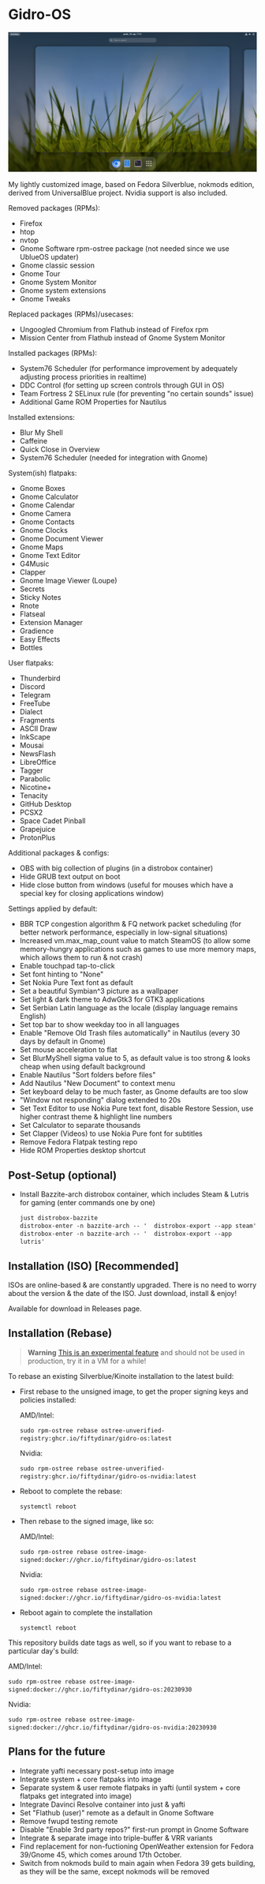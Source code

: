 # Gidro-OS

![](assets/bg.webp)

My lightly customized image, based on Fedora Silverblue, nokmods edition, derived from UniversalBlue project. Nvidia support is also included.

Removed packages (RPMs):
- Firefox
- htop
- nvtop
- Gnome Software rpm-ostree package (not needed since we use UblueOS updater)
- Gnome classic session
- Gnome Tour
- Gnome System Monitor
- Gnome system extensions
- Gnome Tweaks

Replaced packages (RPMs)/usecases:
- Ungoogled Chromium from Flathub instead of Firefox rpm
- Mission Center from Flathub instead of Gnome System Monitor

Installed packages (RPMs):
- System76 Scheduler (for performance improvement by adequately adjusting process priorities in realtime)
- DDC Control (for setting up screen controls through GUI in OS)
- Team Fortress 2 SELinux rule (for preventing "no certain sounds" issue)
- Additional Game ROM Properties for Nautilus

Installed extensions:
- Blur My Shell
- Caffeine
- Quick Close in Overview
- System76 Scheduler (needed for integration with Gnome)

System(ish) flatpaks:
- Gnome Boxes
- Gnome Calculator
- Gnome Calendar
- Gnome Camera
- Gnome Contacts
- Gnome Clocks
- Gnome Document Viewer
- Gnome Maps
- Gnome Text Editor
- G4Music
- Clapper
- Gnome Image Viewer (Loupe)
- Secrets
- Sticky Notes
- Rnote
- Flatseal
- Extension Manager
- Gradience
- Easy Effects
- Bottles

User flatpaks:
- Thunderbird
- Discord
- Telegram
- FreeTube
- Dialect
- Fragments
- ASCII Draw
- InkScape
- Mousai
- NewsFlash
- LibreOffice
- Tagger
- Parabolic
- Nicotine+
- Tenacity
- GitHub Desktop
- PCSX2
- Space Cadet Pinball
- Grapejuice
- ProtonPlus

Additional packages & configs:
- OBS with big collection of plugins (in a distrobox container)
- Hide GRUB text output on boot
- Hide close button from windows (useful for mouses which have a special key for closing applications window)

Settings applied by default:
- BBR TCP congestion algorithm & FQ network packet scheduling (for better network performance, especially in low-signal situations)
- Increased vm.max_map_count value to match SteamOS (to allow some memory-hungry applications such as games to use more memory maps, which allows them to run & not crash)
- Enable touchpad tap-to-click
- Set font hinting to "None"
- Set Nokia Pure Text font as default
- Set a beautiful Symbian^3 picture as a wallpaper
- Set light & dark theme to AdwGtk3 for GTK3 applications
- Set Serbian Latin language as the locale (display language remains English)
- Set top bar to show weekday too in all languages
- Enable "Remove Old Trash files automatically" in Nautilus (every 30 days by default in Gnome)
- Set mouse acceleration to flat 
- Set BlurMyShell sigma value to 5, as default value is too strong & looks cheap when using default background
- Enable Nautilus "Sort folders before files"
- Add Nautilus "New Document" to context menu
- Set keyboard delay to be much faster, as Gnome defaults are too slow
- "Window not responding" dialog extended to 20s
- Set Text Editor to use Nokia Pure text font, disable Restore Session, use higher contrast theme & highlight line numbers
- Set Calculator to separate thousands
- Set Clapper (Videos) to use Nokia Pure font for subtitles
- Remove Fedora Flatpak testing repo
- Hide ROM Properties desktop shortcut

## Post-Setup (optional)
- Install Bazzite-arch distrobox container, which includes Steam & Lutris for gaming (enter commands one by one)
  ```
  just distrobox-bazzite
  distrobox-enter -n bazzite-arch -- '  distrobox-export --app steam'
  distrobox-enter -n bazzite-arch -- '  distrobox-export --app lutris'
  ```
  
## Installation (ISO) [Recommended]

ISOs are online-based & are constantly upgraded. There is no need to worry about the version & the date of the ISO.
Just download, install & enjoy!

Available for download in Releases page.

## Installation (Rebase)

> **Warning**
> [This is an experimental feature](https://www.fedoraproject.org/wiki/Changes/OstreeNativeContainerStable) and should not be used in production, try it in a VM for a while!

To rebase an existing Silverblue/Kinoite installation to the latest build:

- First rebase to the unsigned image, to get the proper signing keys and policies installed:

  AMD/Intel:
  ```
  sudo rpm-ostree rebase ostree-unverified-registry:ghcr.io/fiftydinar/gidro-os:latest
  ```
  Nvidia:
  ```
  sudo rpm-ostree rebase ostree-unverified-registry:ghcr.io/fiftydinar/gidro-os-nvidia:latest
  ```
- Reboot to complete the rebase:
  ```
  systemctl reboot
  ```
- Then rebase to the signed image, like so:

  AMD/Intel:
  ```
  sudo rpm-ostree rebase ostree-image-signed:docker://ghcr.io/fiftydinar/gidro-os:latest
  ```
  Nvidia:
  ```
  sudo rpm-ostree rebase ostree-image-signed:docker://ghcr.io/fiftydinar/gidro-os-nvidia:latest
  ```
- Reboot again to complete the installation
  ```
  systemctl reboot
  ```

This repository builds date tags as well, so if you want to rebase to a particular day's build:

AMD/Intel:
```
sudo rpm-ostree rebase ostree-image-signed:docker://ghcr.io/fiftydinar/gidro-os:20230930
```
Nvidia:
```
sudo rpm-ostree rebase ostree-image-signed:docker://ghcr.io/fiftydinar/gidro-os-nvidia:20230930
```

## Plans for the future
- Integrate yafti necessary post-setup into image
- Integrate system + core flatpaks into image
- Separate system & user remote flatpaks in yafti (until system + core flatpaks get integrated into image)
- Integrate Davinci Resolve container into just & yafti
- Set "Flathub (user)" remote as a default in Gnome Software
- Remove fwupd testing remote
- Disable "Enable 3rd party repos?" first-run prompt in Gnome Software
- Integrate & separate image into triple-buffer & VRR variants
- Find replacement for non-fuctioning OpenWeather extension for Fedora 39/Gnome 45, which comes around 17th October.
- Switch from nokmods build to main again when Fedora 39 gets building, as they will be the same, except nokmods will be removed

